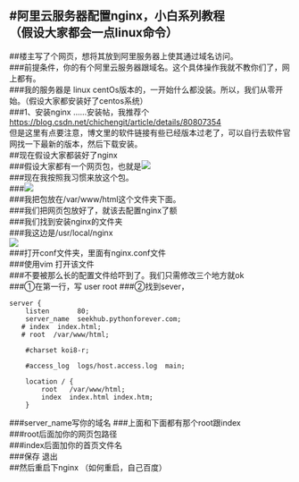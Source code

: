 #阿里云服务器配置nginx，小白系列教程  
**（假设大家都会一点linux命令）**
---
##楼主写了个网页，想将其放到阿里服务器上使其通过域名访问。  
###前提条件，你的有个阿里云服务器跟域名。这个具体操作我就不教你们了，网上都有。  
###我的服务器是 linux centOs版本的，一开始什么都没装。所以，我们从零开始。（假设大家都安装好了centos系统）  
###1、安装nginx
……安装帖，我推荐个  
https://blog.csdn.net/chichengit/article/details/80807354  
但是这里有点要注意，博文里的软件链接有些已经版本过老了，可以自行去软件官网找一下最新的版本，然后下载安装。  
##现在假设大家都装好了nginx  
###假设大家都有一个网页包，也就是![](https://raw.githubusercontent.com/xunyegege/picgo_repo/master/G%3A%5Cgithub%5Cpicgo_repo20180728164343.png)  
###现在我按照我习惯来放这个包。  
###![](https://ws1.sinaimg.cn/mw690/8937c74fgy1ftpo6q1punj205n04rmx0.jpg)  
###我把包放在/var/www/html这个文件夹下面。  
###我们把网页包放好了，就该去配置nginx了额  
###我们找到安装nginx的文件夹  
###我这边是/usr/local/nginx  
![](https://ws1.sinaimg.cn/mw690/8937c74fgy1ftpoaj1mgdj2058074jr9.jpg)  
###打开conf文件夹，里面有nginx.conf文件  
###使用vim 打开该文件  
###不要被那么长的配置文件给吓到了。我们只需修改三个地方就ok  
###①在第一行，写  user  root
###②找到sever，  


	server {
        listen       80;
        server_name  seekhub.pythonforever.com;
       # index  index.html;
       # root  /var/www/html;
          
        #charset koi8-r;

        #access_log  logs/host.access.log  main;

        location / {
            root   /var/www/html;
            index  index.html index.htm;
        }
###server_name写你的域名
###上面和下面都有那个root跟index  
###root后面加你的网页包路径  
###index后面加你的首页文件名  
###保存  退出  
##然后重启下nginx  （如何重启，自己百度）  
